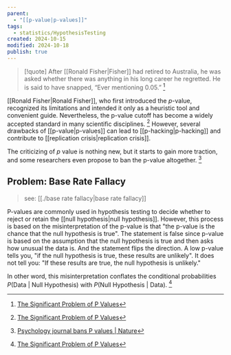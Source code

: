 ```yaml
---
parent:
  - "[[p-value|p-values]]"
tags:
  - statistics/HypothesisTesting
created: 2024-10-15
modified: 2024-10-18
publish: true
---
```

> [!quote] After [[Ronald Fisher|Fisher]] had retired to Australia, he was asked whether there was anything in his long career he regretted. He is said to have snapped, “Ever mentioning 0.05.” [^1]

[[Ronald Fisher|Ronald Fisher]], who first introduced the $p$-value, recognized its limitations and intended it only as a heuristic tool and convenient guide. Nevertheless, the p-value cutoff has become a widely accepted standard in many scientific disciplines. [^1] However, several drawbacks of [[p-value|p-values]] can lead to [[p-hacking|p-hacking]] and contribute to [[replication crisis|replication crisis]].

The criticizing of $p$ value is nothing new, but it starts to gain more traction, and some researchers even propose to ban the p-value altogether. [^2]

## Problem: Base Rate Fallacy
> see: [[./base rate fallacy|base rate fallacy]]

P-values are commonly used in hypothesis testing to decide whether to reject or retain the [[null hypothesis|null hypothesis]]. However, this process is based on the misinterpretation of the p-value is that "the p-value is the chance that the null hypothesis is true". The statement is false since p-value is based on the assumption that the null hypothesis is true and then asks how unusual the data is. And the statement flips the direction. A low p-value tells you, "if the null hypothesis is true, these results are unlikely". It does not tell you: "If these results are true, the null hypothesis is unlikely."

In other word, this misinterpretation conflates the conditional probabilities $P(\text{Data}\ |\ \text{Null Hypothesis})$ with $P(\text{Null Hypothesis}\ |\ \text{Data})$. [^1]


[^1]: [The Significant Problem of P Values](https://www.scientificamerican.com/article/the-significant-problem-of-p-values/)
[^2]: [Psychology journal bans P values | Nature](https://www.nature.com/articles/519009f)